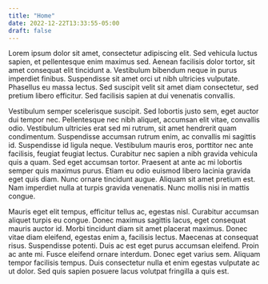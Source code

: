 ```yaml
---
title: "Home"
date: 2022-12-22T13:33:55-05:00
draft: false
---
```


Lorem ipsum dolor sit amet, consectetur adipiscing elit. Sed vehicula luctus sapien, et pellentesque enim maximus sed. Aenean facilisis dolor tortor, sit amet consequat elit tincidunt a. Vestibulum bibendum neque in purus imperdiet finibus. Suspendisse sit amet orci ut nibh ultricies vulputate. Phasellus eu massa lectus. Sed suscipit velit sit amet diam consectetur, sed pretium libero efficitur. Sed facilisis sapien at dui venenatis convallis.

Vestibulum semper scelerisque suscipit. Sed lobortis justo sem, eget auctor dui tempor nec. Pellentesque nec nibh aliquet, accumsan elit vitae, convallis odio. Vestibulum ultricies erat sed mi rutrum, sit amet hendrerit quam condimentum. Suspendisse accumsan rutrum enim, ac convallis mi sagittis id. Suspendisse id ligula neque. Vestibulum mauris eros, porttitor nec ante facilisis, feugiat feugiat lectus. Curabitur nec sapien a nibh gravida vehicula quis a quam. Sed eget accumsan tortor. Praesent at ante ac mi lobortis semper quis maximus purus. Etiam eu odio euismod libero lacinia gravida eget quis diam. Nunc ornare tincidunt augue. Aliquam sit amet pretium est. Nam imperdiet nulla at turpis gravida venenatis. Nunc mollis nisi in mattis congue.

Mauris eget elit tempus, efficitur tellus ac, egestas nisl. Curabitur accumsan aliquet turpis eu congue. Donec maximus sagittis lacus, eget consequat mauris auctor id. Morbi tincidunt diam sit amet placerat maximus. Donec vitae diam eleifend, egestas enim a, facilisis lectus. Maecenas at consequat risus. Suspendisse potenti. Duis ac est eget purus accumsan eleifend. Proin ac ante mi. Fusce eleifend ornare interdum. Donec eget varius sem. Aliquam tempor facilisis tempus. Duis consectetur nulla et enim egestas vulputate ac ut dolor. Sed quis sapien posuere lacus volutpat fringilla a quis est.